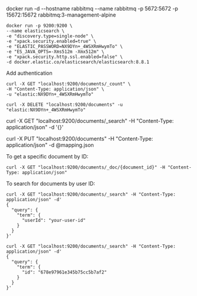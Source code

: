 docker run -d --hostname rabbitmq --name rabbitmq -p 5672:5672 -p 15672:15672 rabbitmq:3-management-alpine  

```shell
docker run -p 9200:9200 \
--name elasticsearch \
-e "discovery.type=single-node" \
-e "xpack.security.enabled=true" \
-e "ELASTIC_PASSWORD=NX9DYn+_4WSXRmHwymTo" \
-e "ES_JAVA_OPTS=-Xms512m -Xmx512m" \
-e "xpack.security.http.ssl.enabled=false" \
-d docker.elastic.co/elasticsearch/elasticsearch:8.8.1
```


Add authentication
```shell
curl -X GET "localhost:9200/documents/_count" \
-H "Content-Type: application/json" \
-u "elastic:NX9DYn+_4WSXRmHwymTo"
```


```shell
curl -X DELETE "localhost:9200/documents" -u "elastic:NX9DYn+_4WSXRmHwymTo"
```


curl -X GET "localhost:9200/documents/_search" -H "Content-Type: application/json" -d '{}'

curl -X PUT "localhost:9200/documents" -H "Content-Type: application/json" -d @mapping.json

To get a specific document by ID:
```shell
curl -X GET "localhost:9200/documents/_doc/{document_id}" -H "Content-Type: application/json"
```

To search for documents by user ID:
```shell
curl -X GET "localhost:9200/documents/_search" -H "Content-Type: application/json" -d'
{
  "query": {
    "term": {
      "userId": "your-user-id"
    }
  }
}'
```

```shell
curl -X GET "localhost:9200/documents/_search" -H "Content-Type: application/json" -d'
{
  "query": {
    "term": {
      "id": "678e97961e345b75cc5b7af2"
    }
  }
}'
```